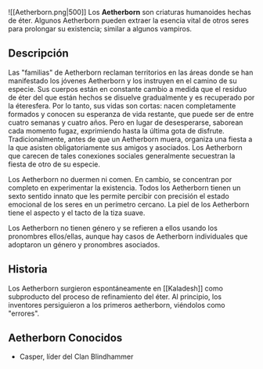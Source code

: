 ![[Aetherborn.png|500]]
Los **Aetherborn** son criaturas humanoides hechas de éter. Algunos Aetherborn pueden extraer la esencia vital de otros seres para prolongar su existencia; similar a algunos vampiros.
## Descripción
Las "familias" de Aetherborn reclaman territorios en las áreas donde se han manifestado los jóvenes Aetherborn y los instruyen en el camino de su especie. Sus cuerpos están en constante cambio a medida que el residuo de éter del que están hechos se disuelve gradualmente y es recuperado por la éteresfera. Por lo tanto, sus vidas son cortas: nacen completamente formados y conocen su esperanza de vida restante, que puede ser de entre cuatro semanas y cuatro años. Pero en lugar de desesperarse, saborean cada momento fugaz, exprimiendo hasta la última gota de disfrute. Tradicionalmente, antes de que un Aetherborn muera, organiza una fiesta a la que asisten obligatoriamente sus amigos y asociados. Los Aetherborn que carecen de tales conexiones sociales generalmente secuestran la fiesta de otro de su especie.

Los Aetherborn no duermen ni comen. En cambio, se concentran por completo en experimentar la existencia. Todos los Aetherborn tienen un sexto sentido innato que les permite percibir con precisión el estado emocional de los seres en un perímetro cercano. La piel de los Aetherborn tiene el aspecto y el tacto de la tiza suave.

Los Aetherborn no tienen género y se refieren a ellos usando los pronombres ellos/ellas, aunque hay casos de Aetherborn individuales que adoptaron un género y pronombres asociados.
## Historia
Los Aetherborn surgieron espontáneamente en [[Kaladesh]] como subproducto del proceso de refinamiento del éter. Al principio, los inventores persiguieron a los primeros aetherborn, viéndolos como "errores".
## Aetherborn Conocidos
- Casper, líder del Clan Blindhammer